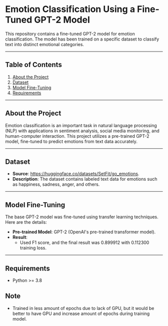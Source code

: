 # Emotion Classification Using a Fine-Tuned GPT-2 Model

This repository contains a fine-tuned GPT-2 model for emotion classification. The model has been trained on a specific dataset to classify text into distinct emotional categories.

---

## Table of Contents
1. [About the Project](#about-the-project)
2. [Dataset](#dataset)
3. [Model Fine-Tuning](#model-fine-tuning)
4. [Requirements](#requirements)

---

## About the Project

Emotion classification is an important task in natural language processing (NLP) with applications in sentiment analysis, social media monitoring, and human-computer interaction. This project utilizes a pre-trained GPT-2 model, fine-tuned to predict emotions from text data accurately.

---

## Dataset

- **Source**: https://huggingface.co/datasets/SetFit/go_emotions.
- **Description**: The dataset contains labeled text data for emotions such as happiness, sadness, anger, and others.

---

## Model Fine-Tuning

The base GPT-2 model was fine-tuned using transfer learning techniques. Here are the details:

- **Pre-trained Model**: GPT-2 (OpenAI's pre-trained transformer model).
- **Result**:
  - Used F1 score, and the final result was 0.899912 with 0.112300 training loss.

---

## Requirements
- Python >= 3.8

## Note
- Trained in less amount of epochs due to lack of GPU, but it would be better to have GPU and increase amount of epochs during
training model.